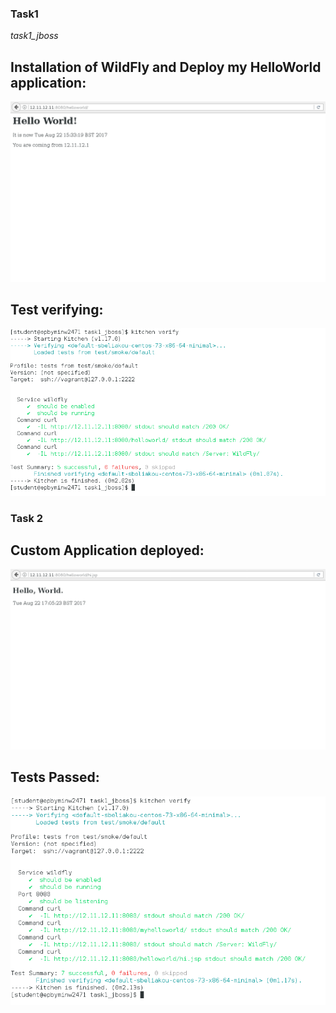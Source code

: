 ### Task1

*task1_jboss*

## Installation of WildFly and Deploy my HelloWorld application:

<img src="1-1.png">

## Test verifying:

<img src="1-2.png">

### Task 2

## Custom Application deployed:

<img src="2-1.png">

## Tests Passed:

<img src="2-2.png">